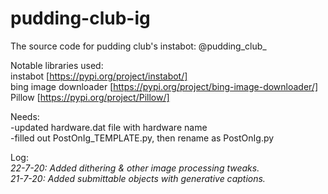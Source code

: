 # pudding-club-ig
The source code for pudding club's instabot: @pudding_club_

Notable libraries used:  
instabot [https://pypi.org/project/instabot/]  
bing image downloader [https://pypi.org/project/bing-image-downloader/]  
Pillow [https://pypi.org/project/Pillow/]  

Needs:  
-updated hardware.dat file with hardware name  
-filled out PostOnIg_TEMPLATE.py, then rename as PostOnIg.py

Log:  
<i>
22-7-20: Added dithering & other image processing tweaks.  
21-7-20: Added submittable objects with generative captions.
  </i>
